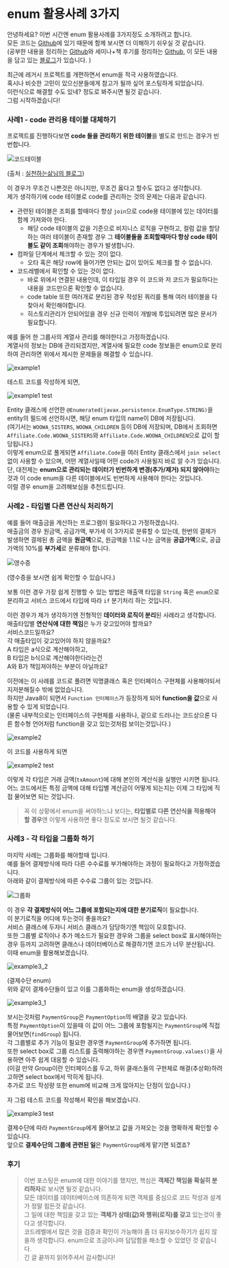 # enum 활용사례 3가지

안녕하세요? 이번 시간엔 enum 활용사례를 3가지정도 소개하려고 합니다.  
모든 코드는 [Github](https://github.com/jojoldu/blog-code/tree/master/enum-uses)에 있기 때문에 함께 보시면 더 이해하기 쉬우실 것 같습니다.  
(공부한 내용을 정리하는 [Github](https://github.com/jojoldu/blog-code)와 세미나+책 후기를 정리하는 [Github](https://github.com/jojoldu/review), 이 모든 내용을 담고 있는 [블로그](http://jojoldu.tistory.com/)가 있습니다. )<br/>
  
최근에 레거시 프로젝트를 개편하면서 enum을 적극 사용하였습니다.  
혹시나 비슷한 고민이 있으신분들에게 참고가 될까 싶어 포스팅하게 되었습니다.  
이런식으로 해결할 수도 있네? 정도로 봐주시면 될것 같습니다.  
그럼 시작하겠습니다!   
  
### 사례1 - code 관리용 테이블 대체하기

프로젝트를 진행하다보면 **code 들을 관리하기 위한 테이블**을 별도로 만드는 경우가 빈번합니다.  

![코드테이블](./images/코드테이블.png)

(출처 : [실천하는삶님의 블로그](http://blog.daum.net/_blog/BlogTypeView.do?blogid=0dzBb&articleno=14&_bloghome_menu=recentthumb&totalcnt=17))  

이 경우가 무조건 나쁜것은 아니지만, 무조건 옳다고 할수도 없다고 생각합니다.  
제가 생각하기에 code 테이블로 code를 관리하는 것의 문제는 다음과 같습니다.  

* 관련된 테이블은 조회를 할때마다 항상 ```join```으로 code용 테이블에 있는 데이터를 함께 가져와야 한다.
  * 해당 code 테이블의 값을 기준으로 비지니스 로직을 구현하고, 컬럼 값을 할당하는 여러 테이블이 존재할 경우 그 **테이블들을 조회할때마다 항상 code 테이블도 같이 조회**해야하는 경우가 발생합니다.
* 컴파일 단계에서 체크할 수 있는 것이 없다.
  * 오타 혹은 해당 row에 들어가면 안되는 값이 있어도 체크를 할 수 없습니다.
* 코드레벨에서 확인할 수 있는 것이 없다.
  * 바로 위에서 연결된 내용인데, 이 타입일 경우 이 코드와 저 코드가 필요하다는 내용을 코드만으론 확인할 수 없습니다.
  * code table 또한 여러개로 분리된 경우 작성된 쿼리를 통해 여러 테이블을 다 찾아서 확인해야합니다.
  * 히스토리관리가 안되어있을 경우 신규 인력이 개발에 투입되려면 많은 문서가 필요합니다.

예를 들어 한 그룹사의 계열사 관리를 해야한다고 가정하겠습니다.  
계열사의 정보는 DB에 관리되겠지만, 계열사에 필요한 code 정보들은 enum으로 분리하여 관리하면 위에서 제시한 문제들을 해결할 수 있습니다.  

![example1](./images/example1.png)

테스트 코드를 작성하게 되면,

![example1 test](./images/example1_test.png)

Entity 클래스에 선언한 ```@Enumerated(javax.persistence.EnumType.STRING)```을 entity의 필드에 선언하시면, 해당 enum 타입의 name이 DB에 저장됩니다.  
(여기서는 ```WOOWA_SISTERS```, ```WOOWA_CHILDREN``` 등이 DB에 저장되며, DB에서 조회하면 ```Affiliate.Code.WOOWA_SISTERS```와 ```Affiliate.Code.WOOWA_CHILDREN```으로 값이 할당됩니다.)  
이렇게 enum으로 풀게되면 ```Affiliate.Code```을 여러 Entity 클래스에서 ```join select``` 없이 사용할 수 있으며, 어떤 계열사일때 어떤 code가 사용될지 바로 알 수가 있습니다.  
단, 대전제는 **enum으로 관리되는 데이터가 빈번하게 변경(추가/제거) 되지 않아야**하는 것과 이 code enum을 다른 테이블에서도 빈번하게 사용해야 한다는 것입니다.   
이럴 경우 enum을 고려해보심을 추천드립니다.   

### 사례2 - 타입별 다른 연산식 처리하기

예를 들어 매출금을 계산하는 프로그램이 필요하다고 가정하겠습니다.  
매출금의 경우 원금액, 공급가액, 부가세 이 3가지로 분류할 수 있는데, 한번의 결제가 발생하면 결제된 총 금액을 **원금액**으로, 원금액을 1.1로 나눈 금액을 **공급가액**으로, 공급가액의 10%를 **부가세**로 분류해야 합니다.   

![영수증](./images/영수증.png)

(영수증을 보시면 쉽게 확인할 수 있습니다.)  

보통 이런 경우 가장 쉽게 진행할 수 있는 방법은 매출액 타입을 ```String``` 혹은 ```enum```으로 분리하고 서비스 코드에서 타입에 따라 ```if``` 분기처리 하는 것입니다.  
  
이런 경우가 제가 생각하기엔 전형적인 **데이터와 로직이 분리**된 사례라고 생각합니다.  
매출타입별 **연산식에 대한 책임**은 누가 갖고있어야 할까요?  
서비스코드일까요?  
각 매출타입이 갖고있어야 하지 않을까요?  
A 타입은 a식으로 계산해야하고,  
B 타입은 b식으로 계산해야한다라는건  
A와 B가 책임져야하는 부분이 아닐까요?  
  
이전에는 이 사례를 코드로 풀려면 익명클래스 혹은 인터페이스 구현체를 사용해야되서 지저분해질수 밖에 없었습니다.  
하지만 Java8이 되면서 ```Function 인터페이스```가 등장하게 되어 **function을 값**으로 사용할 수 있게 되었습니다.  
(물론 내부적으로는 인터페이스의 구현체를 사용하나, 겉으로 드러나는 코드상으론 다른 함수형 언어처럼 function을 갖고 있는것처럼 보이는것입니다.)  

![example2](./images/example2.png)

이 코드를 사용하게 되면  

![example2 test](./images/example2_test.png)

이렇게 각 타입은 거래 금액(```txAmount```)에 대해 본인의 계산식을 실행만 시키면 됩니다.  
어느 코드에서든 특정 금액에 대해 타입별 계산금이 어떻게 되는지는 이제 그 타입에 직접 물어보면 되는 것입니다.  

> 꼭 이 상황에서 enum을 써야하느냐 보다는, **타입별로 다른 연산식을 적용해야 할 경우**엔 이렇게 사용하면 좋다 정도로 보시면 될것 같습니다.  

### 사례3 - 각 타입을 그룹화 하기

마지막 사례는 그룹화를 해야할때 입니다.  
예를 들어 결제방식에 따라 다른 수수료를 부가해야하는 과정이 필요하다고 가정하겠습니다.  
아래와 같이 결제방식에 따른 수수료 그룹이 있는 것입니다.  

![그룹화](./images/그룹화.png)

이 경우 **각 결제방식이 어느 그룹에 포함되는지에 대한 분기로직**이 필요합니다.  
이 분기로직을 어디에 두는것이 좋을까요?   
서비스 클래스에 두자니 서비스 클래스가 담당하기엔 책임이 모호합니다.  
또한 그룹별 로직이나 추가 메소드가 필요한 경우와 그룹을 select box로 표시해야하는 경우 등까지 고려하면 클래스나 데이터베이스로 해결하기엔 코드가 너무 분산됩니다.  
이때 enum을 활용해보겠습니다.  

![example3_2](./images/example3_2.png)

(결제수단 enum)  
위와 같이 결제수단들이 있고 이를 그룹화하는 enum을 생성하겠습니다.  

![example3_1](./images/example3_1.png)

보시는것처럼 ```PaymentGroup```은 ```PaymentOption```의 배열을 갖고 있습니다.  
특정 ```PaymentOption```이 있을때 이 값이 어느 그룹에 포함될지는 ```PaymentGroup```에 직접 물어보면(```findGroup```) 됩니다.  
각 그룹별로 추가 기능이 필요한 경우엔 ```PaymentGroup```에 추가하면 됩니다.  
또한 select box로 그룹 리스트를 출력해야하는 경우엔 ```PaymentGroup.values()```을 사용하면 아주 쉽게 대응할 수 있습니다.  
(이걸 만약 Group이란 인터페이스를 두고, 하위 클래스들의 구현체로 해결(추상화)하려고하면 select box에서 막히게 됩니다.  
추가로 코드 작성량 또한 enum에 비교해 크게 많아지는 단점이 있습니다.)  
  
자 그럼 테스트 코드를 작성해서 확인을 해보겠습니다.  

![example3 test](./images/example3_test.png)

결제수단에 따라 ```PaymentGroup```에게 물어보고 값을 가져오는 것을 명확하게 확인할 수 있습니다.  
앞으로 **결제수단의 그룹에 관련된 일**은 ```PaymentGroup```에게 맡기면 되겠죠?  

### 후기

> 이번 포스팅은 enum에 대한 이야기를 했지만, 핵심은 **객체간 책임을 확실히 분리하자**로 보시면 될것 같습니다.  
모든 데이터를 데이터베이스에 의존하게 되면 객체를 중심으로 코드 작성과 설계가 정말 힘든것 같습니다.  
그 일에 대한 책임을 갖고 있는 **객체가 상태(값)와 행위(로직)를 갖고** 있는것이 좋다고 생각합니다.  
코드레벨에서 많은 것을 검증과 확인이 가능해야 좀 더 유지보수하기가 쉽지 않을까 생각합니다.
enum으로 조금이나마 답답함을 해소할 수 있었던 것 같습니다.  
긴 글 끝까지 읽어주셔서 감사합니다!  